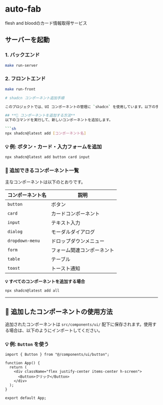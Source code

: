 # auto-fab
flesh and bloodのカード情報取得サービス

## サーバーを起動

### 1. **バックエンド**
```bash
make run-server
```

### 2. **フロントエンド**
```bash
make run-front

# shadcn コンポーネント追加手順

このプロジェクトでは、UI コンポーネントの管理に `shadcn` を使用しています。以下の手順で、必要なコンポーネントを追加してください。

## **📌 コンポーネントを追加する方法**
以下のコマンドを実行して、新しいコンポーネントを追加します。

```sh
npx shadcn@latest add [コンポーネント名]
```

### **💡 例: ボタン・カード・入力フォームを追加**
```sh
npx shadcn@latest add button card input
```

### **📌 追加できるコンポーネント一覧**
主なコンポーネントは以下のとおりです。

| コンポーネント名  | 説明 |
|------------|--------------------------------|
| `button`   | ボタン |
| `card`     | カードコンポーネント |
| `input`    | テキスト入力 |
| `dialog`   | モーダルダイアログ |
| `dropdown-menu` | ドロップダウンメニュー |
| `form`     | フォーム関連コンポーネント |
| `table`    | テーブル |
| `toast`    | トースト通知 |

**💡 すべてのコンポーネントを追加する場合**
```sh
npx shadcn@latest add all
```

---

## **📌 追加したコンポーネントの使用方法**
追加されたコンポーネントは `src/components/ui/` 配下に保存されます。使用する場合は、以下のようにインポートしてください。

### **💡 例: `Button` を使う**
```tsx
import { Button } from "@/components/ui/button";

function App() {
  return (
    <div className="flex justify-center items-center h-screen">
      <Button>クリック</Button>
    </div>
  );
}

export default App;
```

